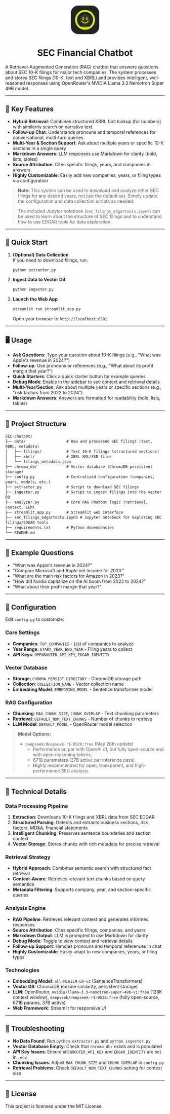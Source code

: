 <!-- Project Icon -->
<p align="center">
  <img src="icon.svg" alt="SEC Financial Chatbot Icon" width="90"/>
</p>

<h1 align="center">SEC Financial Chatbot</h1>

A Retrieval-Augmented Generation (RAG) chatbot that answers questions about SEC 10-K filings for major tech companies. The system processes and stores SEC filings (10-K, text and XBRL) and provides intelligent, well-reasoned responses using OpenRouter's NVIDIA Llama 3.3 Nemotron Super 49B model.

---

## 🚀 Key Features

- **Hybrid Retrieval**: Combines structured XBRL fact lookup (for numbers) with similarity search on narrative text
- **Follow-up Chat**: Understands pronouns and temporal references for conversational, multi-turn queries
- **Multi-Year & Section Support**: Ask about multiple years or specific 10-K sections in a single query
- **Markdown Answers**: LLM responses use Markdown for clarity (bold, lists, tables)
- **Source Attribution**: Cites specific filings, years, and companies in answers
- **Highly Customizable**: Easily add new companies, years, or filing types via configuration

> **Note:** This system can be used to download and analyze other SEC filings for any desired years, not just the default set. Simply update the configuration and data collection scripts as needed.
>
> The included Jupyter notebook (`sec_filings_edgartools.ipynb`) can be used to learn about the structure of SEC filings and to understand how to use EDGAR tools for data exploration.

---

## 🚀 Quick Start

1. **(Optional) Data Collection**  
   If you need to download filings, run:
   ```bash
   python extractor.py
   ```

2. **Ingest Data to Vector DB**  
   ```bash
   python ingestor.py
   ```

3. **Launch the Web App**  
   ```bash
   streamlit run streamlit_app.py
   ```
   Open your browser to `http://localhost:8501`

---

## 🖥️ Usage

- **Ask Questions**: Type your question about 10-K filings (e.g., "What was Apple's revenue in 2024?")
- **Follow-up**: Use pronouns or references (e.g., "What about its profit margin that year?")
- **Quick Starters**: Click a quick starter button for example queries
- **Debug Mode**: Enable in the sidebar to see context and retrieval details
- **Multi-Year/Section**: Ask about multiple years or specific sections (e.g., "risk factors from 2022 to 2024")
- **Markdown Answers**: Answers are formatted for readability (bold, lists, tables)

---

## 📁 Project Structure

```
SEC-chatbot/
├── data/                  # Raw and processed SEC filings (text, XBRL, metadata)
│   ├── filings/           # Text 10-K filings (structured sections)
│   ├── xbrl/              # XBRL XML/XSD files
│   └── filings_metadata.json
├── chroma_db/             # Vector database (ChromaDB persistent storage)
├── config.py              # Centralized configuration (companies, years, models, etc.)
├── extractor.py           # Script to download SEC filings
├── ingestor.py            # Script to ingest filings into the vector DB
├── analyzer.py            # Core RAG chatbot logic (retrieval, context, LLM)
├── streamlit_app.py       # Streamlit web interface
├── sec_filings_edgartools.ipynb # Jupyter notebook for exploring SEC filings/EDGAR tools
├── requirements.txt       # Python dependencies
└── README.md
```

---

## 🎯 Example Questions

- "What was Apple's revenue in 2024?"
- "Compare Microsoft and Apple net income for 2020."
- "What are the main risk factors for Amazon in 2023?"
- "How did Nvidia capitalize on the AI boom from 2022 to 2024?"
- "What about their profit margin that year?"

---

## 🔧 Configuration

Edit `config.py` to customize:

### **Core Settings**
- **Companies**: `TOP_COMPANIES` - List of companies to analyze
- **Year Range**: `START_YEAR`, `END_YEAR` - Filing years to collect
- **API Keys**: `OPENROUTER_API_KEY`, `EDGAR_IDENTITY`

### **Vector Database**
- **Storage**: `CHROMA_PERSIST_DIRECTORY` - ChromaDB storage path
- **Collection**: `COLLECTION_NAME` - Vector collection name
- **Embedding Model**: `EMBEDDING_MODEL` - Sentence transformer model

### **RAG Configuration**
- **Chunking**: `MAX_CHUNK_SIZE`, `CHUNK_OVERLAP` - Text chunking parameters
- **Retrieval**: `DEFAULT_NUM_TEXT_CHUNKS` - Number of chunks to retrieve
- **LLM Model**: `DEFAULT_MODEL` - OpenRouter model selection

> **Model Options:**
> - `deepseek/deepseek-r1-0528:free` (May 28th update)
>   - Performance on par with OpenAI o1, but fully open-source and with open reasoning tokens.
>   - 671B parameters (37B active per inference pass).
>   - Highly recommended for open, transparent, and high-performance SEC analysis.

---

## 🧠 Technical Details

### **Data Processing Pipeline**
1. **Extraction**: Downloads 10-K filings and XBRL data from SEC EDGAR
2. **Structured Parsing**: Detects and extracts business sections, risk factors, MD&A, financial statements
3. **Intelligent Chunking**: Preserves sentence boundaries and section context
4. **Vector Storage**: Stores chunks with rich metadata for precise retrieval

### **Retrieval Strategy**
- **Hybrid Approach**: Combines semantic search with structured fact retrieval
- **Context-Aware**: Retrieves relevant text chunks based on query semantics
- **Metadata Filtering**: Supports company, year, and section-specific queries

### **Analysis Engine**
- **RAG Pipeline**: Retrieves relevant context and generates informed responses
- **Source Attribution**: Cites specific filings, companies, and years
- **Markdown Output**: LLM is prompted to use Markdown for clarity
- **Debug Mode**: Toggle to view context and retrieval details
- **Follow-up Support**: Handles pronouns and temporal references in chat
- **Highly Customizable**: Easily adapt to new companies, years, or filing types

### **Technologies**
- **Embedding Model**: `all-MiniLM-L6-v2` (SentenceTransformers)
- **Vector DB**: ChromaDB (cosine similarity, persistent storage)
- **LLM**: OpenRouter, `nvidia/llama-3.3-nemotron-super-49b-v1:free` (128K context window), `deepseek/deepseek-r1-0528:free` (fully open-source, 671B params, 37B active)
- **Web Framework**: Streamlit for responsive UI

---

## 🐛 Troubleshooting

- **No Data Found**: Run `python extractor.py` and `python ingestor.py`
- **Vector Database Empty**: Check that `chroma_db/` exists and is populated
- **API Key Issues**: Ensure `OPENROUTER_API_KEY` and `EDGAR_IDENTITY` are set in `.env`
- **Chunking Issues**: Adjust `MAX_CHUNK_SIZE` and `CHUNK_OVERLAP` in `config.py`
- **Retrieval Problems**: Check `DEFAULT_NUM_TEXT_CHUNKS` setting for context size

---

## 📄 License

This project is licensed under the MIT License. 